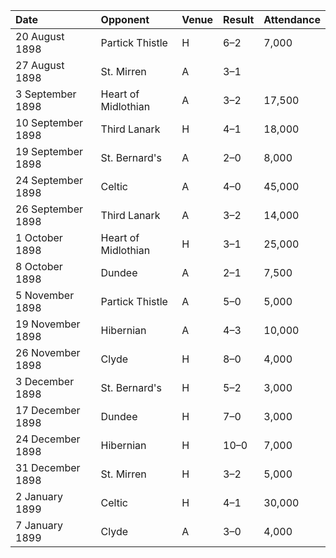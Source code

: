 | Date              | Opponent            | Venue   | Result   | Attendance                     |
|:------------------|:--------------------|:--------|:---------|:-------------------------------|
| 20 August 1898    | Partick Thistle     | H       | 6–2      | 7,000                          |
| 27 August 1898    | St. Mirren          | A       | 3–1      | ||A.Smith, Hamilton, McPherson |
| 3 September 1898  | Heart of Midlothian | A       | 3–2      | 17,500                         |
| 10 September 1898 | Third Lanark        | H       | 4–1      | 18,000                         |
| 19 September 1898 | St. Bernard's       | A       | 2–0      | 8,000                          |
| 24 September 1898 | Celtic              | A       | 4–0      | 45,000                         |
| 26 September 1898 | Third Lanark        | A       | 3–2      | 14,000                         |
| 1 October 1898    | Heart of Midlothian | H       | 3–1      | 25,000                         |
| 8 October 1898    | Dundee              | A       | 2–1      | 7,500                          |
| 5 November 1898   | Partick Thistle     | A       | 5–0      | 5,000                          |
| 19 November 1898  | Hibernian           | A       | 4–3      | 10,000                         |
| 26 November 1898  | Clyde               | H       | 8–0      | 4,000                          |
| 3 December 1898   | St. Bernard's       | H       | 5–2      | 3,000                          |
| 17 December 1898  | Dundee              | H       | 7–0      | 3,000                          |
| 24 December 1898  | Hibernian           | H       | 10–0     | 7,000                          |
| 31 December 1898  | St. Mirren          | H       | 3–2      | 5,000                          |
| 2 January 1899    | Celtic              | H       | 4–1      | 30,000                         |
| 7 January 1899    | Clyde               | A       | 3–0      | 4,000                          |